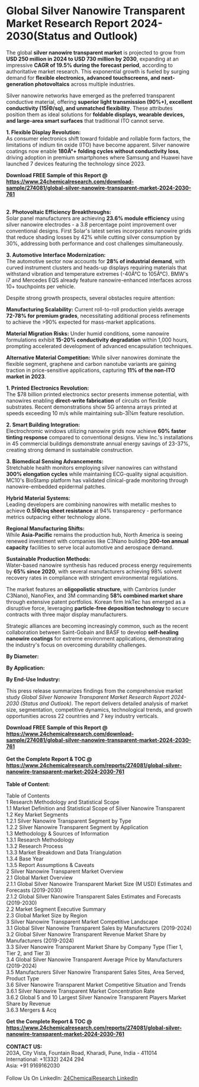 <h1>Global Silver Nanowire Transparent Market Research Report 2024-2030(Status and Outlook)</h1><p>The global <strong>silver nanowire transparent market</strong> is projected to grow from <strong>USD 250 million in 2024 to USD 730 million by 2030</strong>, expanding at an impressive <strong>CAGR of 19.5% during the forecast period</strong>, according to authoritative market research. This exponential growth is fueled by surging demand for <strong>flexible electronics, advanced touchscreens, and next-generation photovoltaics</strong> across multiple industries.</p><p>Silver nanowire networks have emerged as the preferred transparent conductive material, offering <strong>superior light transmission (90%+), excellent conductivity (15Î©/sq), and unmatched flexibility</strong>. These attributes position them as ideal solutions for <strong>foldable displays, wearable devices, and large-area smart surfaces</strong> that traditional ITO cannot serve.</p><p><strong>1. Flexible Display Revolution:</strong><br>
As consumer electronics shift toward foldable and rollable form factors, the limitations of indium tin oxide (ITO) have become apparent. Silver nanowire coatings now enable <strong>180Â°+ folding cycles without conductivity loss</strong>, driving adoption in premium smartphones where Samsung and Huawei have launched 7 devices featuring the technology since 2023.</p><div><b>Download FREE Sample of this Report @ 
            <a href="https://www.24chemicalresearch.com/download-sample/274081/global-silver-nanowire-transparent-market-2024-2030-761">
            https://www.24chemicalresearch.com/download-sample/274081/global-silver-nanowire-transparent-market-2024-2030-761</a></b></div><br><p><strong>2. Photovoltaic Efficiency Breakthroughs:</strong><br>
Solar panel manufacturers are achieving <strong>23.6% module efficiency</strong> using silver nanowire electrodes - a 3.8 percentage point improvement over conventional designs. First Solar's latest series incorporates nanowire grids that reduce shading losses by 42% while cutting silver consumption by 30%, addressing both performance and cost challenges simultaneously.</p><p><strong>3. Automotive Interface Modernization:</strong><br>
The automotive sector now accounts for <strong>28% of industrial demand</strong>, with curved instrument clusters and heads-up displays requiring materials that withstand vibration and temperature extremes (-40Â°C to 105Â°C). BMW's i7 and Mercedes EQS already feature nanowire-enhanced interfaces across 10+ touchpoints per vehicle.</p><p>Despite strong growth prospects, several obstacles require attention:</p><p><strong>Manufacturing Scalability:</strong> Current roll-to-roll production yields average <strong>72-78% for premium grades</strong>, necessitating additional process refinements to achieve the &gt;90% expected for mass-market applications.</p><p><strong>Material Migration Risks:</strong> Under humid conditions, some nanowire formulations exhibit <strong>15-20% conductivity degradation</strong> within 1,000 hours, prompting accelerated development of advanced encapsulation techniques.</p><p><strong>Alternative Material Competition:</strong> While silver nanowires dominate the flexible segment, graphene and carbon nanotube variants are gaining traction in price-sensitive applications, capturing <strong>11% of the non-ITO market in 2023</strong>.</p><p><strong>1. Printed Electronics Revolution:</strong><br>
The $78 billion printed electronics sector presents immense potential, with nanowires enabling <strong>direct-write fabrication</strong> of circuits on flexible substrates. Recent demonstrations show 5G antenna arrays printed at speeds exceeding 10 m/s while maintaining sub-3Î¼m feature resolution.</p><p><strong>2. Smart Building Integration:</strong><br>
Electrochromic windows utilizing nanowire grids now achieve <strong>60% faster tinting response</strong> compared to conventional designs. View Inc.'s installations in 45 commercial buildings demonstrate annual energy savings of 23-37%, creating strong demand in sustainable construction.</p><p><strong>3. Biomedical Sensing Advancements:</strong><br>
Stretchable health monitors employing silver nanowires can withstand <strong>300% elongation cycles</strong> while maintaining ECG-quality signal acquisition. MC10's BioStamp platform has validated clinical-grade monitoring through nanowire-embedded epidermal patches.</p><p><strong>Hybrid Material Systems:</strong><br>
    Leading developers are combining nanowires with metallic meshes to achieve <strong>0.5Î©/sq sheet resistance</strong> at 94% transparency - performance metrics outpacing either technology alone.</p><p><strong>Regional Manufacturing Shifts:</strong><br>
    While <strong>Asia-Pacific</strong> remains the production hub, North America is seeing renewed investment with companies like C3Nano building <strong>200-ton annual capacity</strong> facilities to serve local automotive and aerospace demand.</p><p><strong>Sustainable Production Methods:</strong><br>
    Water-based nanowire synthesis has reduced process energy requirements by <strong>65% since 2020</strong>, with several manufacturers achieving 98% solvent recovery rates in compliance with stringent environmental regulations.</p><p>The market features an <strong>oligopolistic structure</strong>, with Cambrios (under C3Nano), NanoFlex, and 3M commanding <strong>58% combined market share</strong> through extensive patent portfolios. Korean firm InkTec has emerged as a disruptive force, leveraging <strong>particle-free deposition technology</strong> to secure contracts with three major display manufacturers.</p><p>Strategic alliances are becoming increasingly common, such as the recent collaboration between Saint-Gobain and BASF to develop <strong>self-healing nanowire coatings</strong> for extreme environment applications, demonstrating the industry's focus on overcoming durability challenges.</p><p><strong>By Diameter:</strong></p><p><strong>By Application:</strong></p><p><strong>By End-Use Industry:</strong></p><p>This press release summarizes findings from the comprehensive market study <em>Global Silver Nanowire Transparent Market Research Report 2024-2030 (Status and Outlook)</em>. The report delivers detailed analysis of market size, segmentation, competitive dynamics, technological trends, and growth opportunities across 22 countries and 7 key industry verticals.</p><div><b>Download FREE Sample of this Report @ 
            <a href="https://www.24chemicalresearch.com/download-sample/274081/global-silver-nanowire-transparent-market-2024-2030-761">
            https://www.24chemicalresearch.com/download-sample/274081/global-silver-nanowire-transparent-market-2024-2030-761</a></b></div><br><div><b>Get the Complete Report & TOC @ 
            <a href="https://www.24chemicalresearch.com/reports/274081/global-silver-nanowire-transparent-market-2024-2030-761">
            https://www.24chemicalresearch.com/reports/274081/global-silver-nanowire-transparent-market-2024-2030-761</a></b></div><br>
            <b>Table of Content:</b><p>Table of Contents<br />
1 Research Methodology and Statistical Scope<br />
1.1 Market Definition and Statistical Scope of Silver Nanowire Transparent<br />
1.2 Key Market Segments<br />
1.2.1 Silver Nanowire Transparent Segment by Type<br />
1.2.2 Silver Nanowire Transparent Segment by Application<br />
1.3 Methodology & Sources of Information<br />
1.3.1 Research Methodology<br />
1.3.2 Research Process<br />
1.3.3 Market Breakdown and Data Triangulation<br />
1.3.4 Base Year<br />
1.3.5 Report Assumptions & Caveats<br />
2 Silver Nanowire Transparent Market Overview<br />
2.1 Global Market Overview<br />
2.1.1 Global Silver Nanowire Transparent Market Size (M USD) Estimates and Forecasts (2019-2030)<br />
2.1.2 Global Silver Nanowire Transparent Sales Estimates and Forecasts (2019-2030)<br />
2.2 Market Segment Executive Summary<br />
2.3 Global Market Size by Region<br />
3 Silver Nanowire Transparent Market Competitive Landscape<br />
3.1 Global Silver Nanowire Transparent Sales by Manufacturers (2019-2024)<br />
3.2 Global Silver Nanowire Transparent Revenue Market Share by Manufacturers (2019-2024)<br />
3.3 Silver Nanowire Transparent Market Share by Company Type (Tier 1, Tier 2, and Tier 3)<br />
3.4 Global Silver Nanowire Transparent Average Price by Manufacturers (2019-2024)<br />
3.5 Manufacturers Silver Nanowire Transparent Sales Sites, Area Served, Product Type<br />
3.6 Silver Nanowire Transparent Market Competitive Situation and Trends<br />
3.6.1 Silver Nanowire Transparent Market Concentration Rate<br />
3.6.2 Global 5 and 10 Largest Silver Nanowire Transparent Players Market Share by Revenue<br />
3.6.3 Mergers & Acq</p><div><b>Get the Complete Report & TOC @ 
            <a href="https://www.24chemicalresearch.com/reports/274081/global-silver-nanowire-transparent-market-2024-2030-761">
            https://www.24chemicalresearch.com/reports/274081/global-silver-nanowire-transparent-market-2024-2030-761</a></b></div><br><b>CONTACT US:</b><br>
            203A, City Vista, Fountain Road, Kharadi, Pune, India - 411014<br>
            International: +1(332) 2424 294<br>
            Asia: +91 9169162030 <br><br>
            Follow Us On LinkedIn: <a href="https://www.linkedin.com/company/24chemicalresearch/">24ChemicalResearch LinkedIn</a>